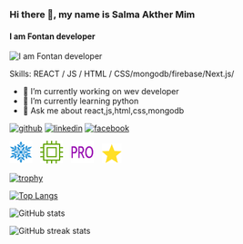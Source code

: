 ### Hi there 👋, my name is Salma Akther Mim
#### I am Fontan developer 
![I am Fontan developer ]([https://i.ibb.co.com/RpNdWS2L/1.png])


Skills:  REACT / JS / HTML / CSS/mongodb/firebase/Next.js/

- 🔭 I’m currently working on wev developer 
- 🌱 I’m currently learning python 
- 💬 Ask me about react,js,html,css,mongodb 


[<img src='https://cdn.jsdelivr.net/npm/simple-icons@3.0.1/icons/github.svg' alt='github' height='40'>](https://github.com/salmaakthermim)  [<img src='https://cdn.jsdelivr.net/npm/simple-icons@3.0.1/icons/linkedin.svg' alt='linkedin' height='40'>](https://www.linkedin.com/in/salmaakthermim/)  [<img src='https://cdn.jsdelivr.net/npm/simple-icons@3.0.1/icons/facebook.svg' alt='facebook' height='40'>](https://www.facebook.com/https://web.facebook.com/SunHee85)  

<a href='https://archiveprogram.github.com/'><img src='https://raw.githubusercontent.com/acervenky/animated-github-badges/master/assets/acbadge.gif' width='40' height='40'></a> <a href='https://docs.github.com/en/developers'><img src='https://raw.githubusercontent.com/acervenky/animated-github-badges/master/assets/devbadge.gif' width='40' height='40'></a> <a href='https://github.com/pricing'><img src='https://raw.githubusercontent.com/acervenky/animated-github-badges/master/assets/pro.gif' width='40' height='40'></a> <a href='https://stars.github.com/'><img src='https://raw.githubusercontent.com/acervenky/animated-github-badges/master/assets/starbadge.gif' width='35' height='35'></a> 

[![trophy](https://github-profile-trophy.vercel.app/?username=salmaakthermim)](https://github.com/ryo-ma/github-profile-trophy)

[![Top Langs](https://github-readme-stats.vercel.app/api/top-langs/?username=salmaakthermim)](https://github.com/anuraghazra/github-readme-stats)

![GitHub stats](https://github-readme-stats.vercel.app/api?username=salmaakthermim&show_icons=true)  

![GitHub streak stats](https://streak-stats.demolab.com/?user=salmaakthermim)  


